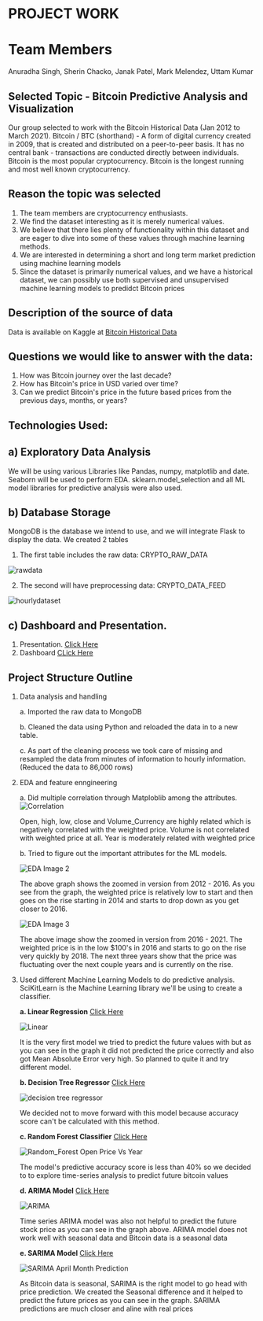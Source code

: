 
# PROJECT WORK

# Team Members

Anuradha Singh, Sherin Chacko, Janak Patel, Mark Melendez, Uttam Kumar

## Selected Topic - Bitcoin Predictive Analysis and Visualization
Our group selected to work with the Bitcoin Historical Data (Jan 2012 to March 2021). Bitcoin / BTC (shorthand) - A form of digital currency created in 2009, that is created and distributed on a peer-to-peer basis. It has no central bank - transactions are conducted directly between individuals. Bitcoin is the most popular cryptocurrency. Bitcoin is the longest running and most well known cryptocurrency. 

## Reason the topic was selected
1) The team members are cryptocurrency enthusiasts.
2) We find the dataset interesting as it is merely numerical values.
3) We believe that there lies plenty of functionality within this dataset and are eager to dive into some of these values through machine learning methods.
4) We are interested in determining a short and long term market prediction using machine learning models
5) Since the dataset is primarily numerical values, and we have a historical dataset, we can possibly use both supervised and unsupervised machine learning models to predidct Bitcoin prices

## Description of the source of data
Data is available on Kaggle at [Bitcoin Historical Data](https://www.kaggle.com/mczielinski/bitcoin-historical-data)

## Questions we would like to answer with the data:
1)  How was Bitcoin journey over the last decade?
2)  How has Bitcoin's price in USD varied over time?
3)  Can we predict Bitcoin's price in the future based prices from the previous days, months, or years? 

## Technologies Used: 

## a) Exploratory Data Analysis
We will be using various Libraries like Pandas, numpy, matplotlib and date. Seaborn will be used to perform EDA. sklearn.model_selection and all ML model libraries for predictive analysis were also used.

## b) Database Storage
MongoDB is the database we intend to use, and we will integrate Flask to display the data.
We created 2 tables
1. The first table includes the raw data: CRYPTO_RAW_DATA

![rawdata](https://user-images.githubusercontent.com/91766890/158105223-d9e80222-9ca7-4325-a1bb-4b303650ea4c.png)

2. The second will have preprocessing data: CRYPTO_DATA_FEED

![hourlydataset](https://user-images.githubusercontent.com/91766890/158105235-0076686b-845d-4753-9316-7e3ea42ba28c.png)

## c) Dashboard and Presentation.
1. Presentation. [Click Here](https://docs.google.com/presentation/d/1hqEKFD-_s7xPiY4kffiQOeBNFVU4e59aDoc2pJYWI-4/edit#slide=id.g40199f628d_2_149)
2. Dashboard [CLick Here](https://public.tableau.com/app/profile/uttam.kumar4024/viz/BitCoinDataVisualization/BITCOINApril2021PricePrediction#1)

## Project Structure Outline
1. Data analysis and handling
   
   a. Imported the raw data to MongoDB
   
   b. Cleaned the data using Python and reloaded the data in to a new table.
   
   c. As part of the cleaning process we took care of missing and resampled the data from minutes of information to hourly information. (Reduced the data to 86,000           rows)
   
2. EDA and feature enngineering
   
   a. Did multiple correlation through Matploblib among the attributes.
   ![Correlation](https://user-images.githubusercontent.com/91707734/159818451-6a0d277e-707f-48d5-a7a1-be71ecdf2171.png)
   
   Open, high, low, close and Volume_Currency are highly related which is negatively correlated with the weighted price.  Volume is not correlated with weighted price at all.  Year is moderately related with weighted price
   
   
   b. Tried to figure out the important attributes for the ML models.
   
   ![EDA Image 2](https://user-images.githubusercontent.com/91707734/159818307-181ee925-c3f1-4aa7-8dce-121209d57e69.png)
   
   The above graph shows the zoomed in version from 2012 - 2016.  As you see from the graph, the weighted price is relatively low to start and then goes on the rise starting in 2014 and starts to drop down as you get closer to 2016.
   
   ![EDA Image 3](https://user-images.githubusercontent.com/91707734/159818314-ebb6ff63-697d-4789-a0fd-1346b0f67d4a.png)
   
   The above image show the zoomed in version from 2016 - 2021.  The weighted price is in the low $100's in 2016 and starts to go on the rise very quickly by 2018.  The next three years show that the price was fluctuating over the next couple years and is currently on the rise.

3. Used different Machine Learning Models to do predictive analysis. SciKitLearn is the Machine Learning library we'll be using to create a classifier. 
   
   **a. Linear Regression** [Click Here](https://github.com/JanakPatel18/Bitcoin-Predictive-Analysis-and-Visualization/blob/main/Bitcoin%20Prediction%20with%20Linear%2C%20ARIMA%20%26%20SARIMA%20Model.ipynb)
   
   ![Linear](https://user-images.githubusercontent.com/91707734/159720379-8b5773b2-d591-4cff-af3e-60a659356cdc.jpg)
   
   It is the very first model we tried to predict the future values with but as you can see in the graph it did not predicted the price correctly and also got Mean Absolute Error very high. So planned to quite it and try different model.

   **b. Decision Tree Regressor** [Click Here](https://github.com/JanakPatel18/Bitcoin-Predictive-Analysis-and-Visualization/blob/main/Decision%20Tree%20Regression%20for%20Bitcoin-Scatter%20Matrix%20with%20KDE%20Plot.ipynb)
   
   ![decision tree regressor](https://user-images.githubusercontent.com/91707734/159720542-ff435824-951c-4f4f-89a1-fd13740faea5.png)

   We decided not to move forward with this model because accuracy score can't be calculated with this method.
   
   **c. Random Forest Classifier** [Click Here](https://github.com/JanakPatel18/Bitcoin-Predictive-Analysis-and-Visualization/blob/main/Bitcoin_TA_RandomForest.ipynb)
   
   ![Random_Forest Open Price Vs Year](https://user-images.githubusercontent.com/91707734/159720709-aa71c684-4bd4-4ec0-9abe-11654b251a8e.png)
  
   The model's predictive accuracy score is less than 40% so we decided to to explore time-series analysis to predict future bitcoin values

   **d. ARIMA Model**  [Click Here](https://github.com/JanakPatel18/Bitcoin-Predictive-Analysis-and-Visualization/blob/main/Bitcoin%20Prediction%20with%20Linear%2C%20ARIMA%20%26%20SARIMA%20Model.ipynb)
   
   ![ARIMA](https://user-images.githubusercontent.com/91707734/159720844-3f644e8a-2354-4313-b5ec-a22f6a057415.png)
   
      Time series ARIMA model was also not helpful to predict the future stock price as you can see in the graph above. ARIMA model does not work well with seasonal data and Bitcoin data is a seasonal data

   **e. SARIMA Model**  [Click Here](https://github.com/JanakPatel18/Bitcoin-Predictive-Analysis-and-Visualization/blob/main/Bitcoin%20Prediction%20with%20Linear%2C%20ARIMA%20%26%20SARIMA%20Model.ipynb)
   
   ![SARIMA April Month Prediction](https://user-images.githubusercontent.com/91707734/159722402-bd01f314-0996-44e4-a5e6-e819c9c1fe7f.jpg)

   As Bitcoin data is seasonal, SARIMA is the right model to go head with price prediction.
We created the Seasonal difference and it helped to predict the future prices as you can see in the graph. SARIMA predictions are much closer and aline with real prices
